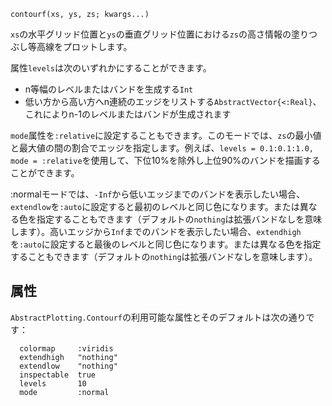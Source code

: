 ```
contourf(xs, ys, zs; kwargs...)
```

`xs`の水平グリッド位置と`ys`の垂直グリッド位置における`zs`の高さ情報の塗りつぶし等高線をプロットします。

属性`levels`は次のいずれかにすることができます。

  * n等幅のレベルまたはバンドを生成する`Int`
  * 低い方から高い方へn連続のエッジをリストする`AbstractVector{<:Real}`、これによりn-1のレベルまたはバンドが生成されます

`mode`属性を`:relative`に設定することもできます。このモードでは、`zs`の最小値と最大値の間の割合でエッジを指定します。例えば、`levels = 0.1:0.1:1.0, mode = :relative`を使用して、下位10%を除外し上位90%のバンドを描画することができます。

:normalモードでは、`-Inf`から低いエッジまでのバンドを表示したい場合、`extendlow`を`:auto`に設定すると最初のレベルと同じ色になります。または異なる色を指定することもできます（デフォルトの`nothing`は拡張バンドなしを意味します）。高いエッジから`Inf`までのバンドを表示したい場合、`extendhigh`を`:auto`に設定すると最後のレベルと同じ色になります。または異なる色を指定することもできます（デフォルトの`nothing`は拡張バンドなしを意味します）。

## 属性

`AbstractPlotting.Contourf`の利用可能な属性とそのデフォルトは次の通りです：

```
  colormap     :viridis
  extendhigh   "nothing"
  extendlow    "nothing"
  inspectable  true
  levels       10
  mode         :normal
```
